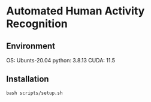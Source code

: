 # Automated Human Activity Recognition

## Environment
OS: Ubunts-20.04
python: 3.8.13
CUDA: 11.5

## Installation
```
bash scripts/setup.sh
```
